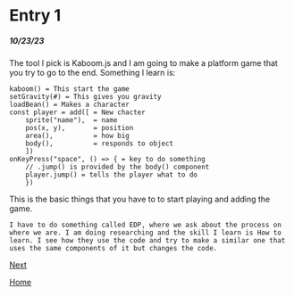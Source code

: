 # Entry 1
##### 10/23/23

The tool I pick is Kaboom.js and I am going to make a platform game that you try to go to the end. Something I learn is:

    kaboom() = This start the game
    setGravity(#) = This gives you gravity
    loadBean() = Makes a character
    const player = add([ = New chacter
        sprite("name"),  = name
        pos(x, y),       = position
        area(),          = how big
        body(),          = responds to object
        ])
    onKeyPress("space", () => { = key to do something
        // .jump() is provided by the body() component
        player.jump() = tells the player what to do
        })

This is the basic things that you have to to start playing and adding the game.

    I have to do something called EDP, where we ask about the process on where we are. I am doing researching and the skill I learn is How to learn. I see how they use the code and try to make a similar one that uses the same components of it but changes the code. 

[Next](entry02.md)

[Home](../README.md)